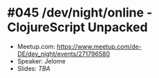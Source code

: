 # #045 /dev/night/online - ClojureScript Unpacked

* Meetup.com: https://www.meetup.com/de-DE/dev_night/events/271796580
* Speaker: Jelome
* Slides: _TBA_
